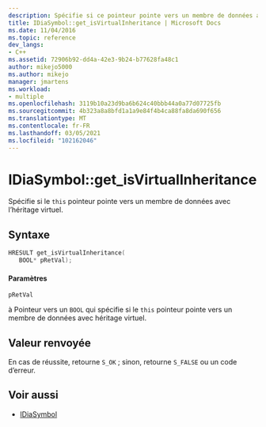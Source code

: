 ```yaml
---
description: Spécifie si ce pointeur pointe vers un membre de données avec héritage virtuel.
title: IDiaSymbol::get_isVirtualInheritance | Microsoft Docs
ms.date: 11/04/2016
ms.topic: reference
dev_langs:
- C++
ms.assetid: 72906b92-dd4a-42e3-9b24-b77628fa48c1
author: mikejo5000
ms.author: mikejo
manager: jmartens
ms.workload:
- multiple
ms.openlocfilehash: 3119b10a23d9ba6b624c40bbb44a0a77d07725fb
ms.sourcegitcommit: 4b323a8a8bfd1a1a9e84f4b4ca88fa8da690f656
ms.translationtype: MT
ms.contentlocale: fr-FR
ms.lasthandoff: 03/05/2021
ms.locfileid: "102162046"
---
```

# <a name="idiasymbolget_isvirtualinheritance"></a>IDiaSymbol::get_isVirtualInheritance
Spécifie si le `this` pointeur pointe vers un membre de données avec l’héritage virtuel.

## <a name="syntax"></a>Syntaxe

```C++
HRESULT get_isVirtualInheritance(
   BOOL* pRetVal);
```

#### <a name="parameters"></a>Paramètres
 `pRetVal`

à Pointeur vers un `BOOL` qui spécifie si le `this` pointeur pointe vers un membre de données avec héritage virtuel.

## <a name="return-value"></a>Valeur renvoyée
 En cas de réussite, retourne `S_OK` ; sinon, retourne `S_FALSE` ou un code d’erreur.

## <a name="see-also"></a>Voir aussi
- [IDiaSymbol](../../debugger/debug-interface-access/idiasymbol.md)
